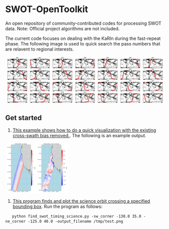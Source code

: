 # SWOT-OpenToolkit
An open repository of community-contributed codes for processing SWOT data. Note: Official project algorithms are not included.

The current code focuses on dealing with the KaRIn during the fast-repeat phase. The following image is used to quick search the pass numbers that are relavent to regional interests. 

![Passes over the calval period](media/calval_passes_locations.png)


## Get started 

1. [This example shows how to do a quick visualization with the existing cross-swath bias removed.](examples/simple_visualization.ipynb). The following is an example output. 
<img src="media/figures/ssha_karin_2_california.png" alt="Alt Text" width="200">

1. [This program finds and plot the science orbit crossing a specified bounding box](src/find_swot_passes_science.py). Run the program as follows:

```
   python find_swot_timing_science.py -sw_corner -130.0 35.0 -ne_corner -125.0 40.0 -output_filename /tmp/test.png
```